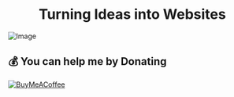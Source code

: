  <h1 align="center">Turning Ideas into Websites</h1>

![Image](https://github.com/user-attachments/assets/3abe1210-d007-44e9-be5f-ea1f453dd41d)

## 💰 You can help me by Donating
[![BuyMeACoffee](https://img.shields.io/badge/Buy%20Me%20a%20Coffee-ffdd00?style=for-the-badge&logo=buy-me-a-coffee&logoColor=black)](https://buymeacoffee.com/ishirapahas)
  

